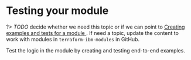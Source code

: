 # Testing your module

?> *TODO* decide whether we need this topic or if we can point to [Creating examples and tests for a module
](https://test.cloud.ibm.com/docs/solution-as-code?topic=solution-as-code-getting-started-tests). If need a topic, update the content to work with modules in `terraform-ibm-modules` in GitHub.

Test the logic in the module by creating and testing end-to-end examples.
